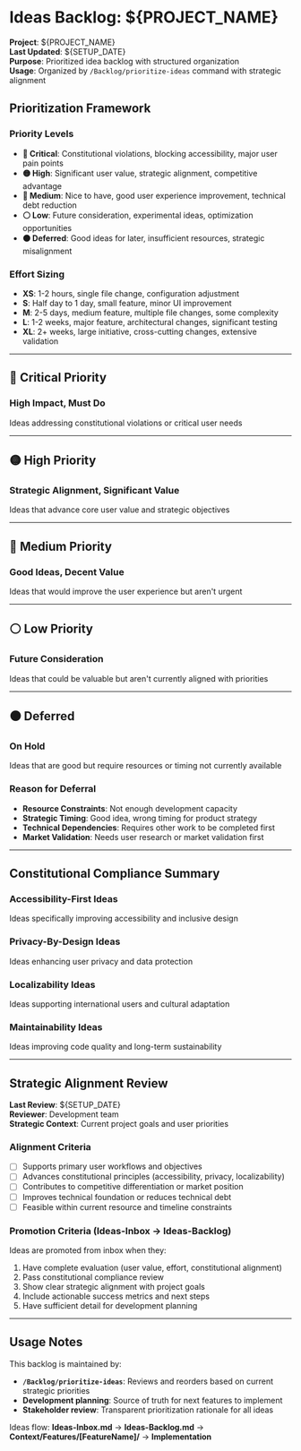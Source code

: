 # Ideas Backlog: ${PROJECT_NAME}

**Project**: ${PROJECT_NAME}  
**Last Updated**: ${SETUP_DATE}  
**Purpose**: Prioritized idea backlog with structured organization  
**Usage**: Organized by `/Backlog/prioritize-ideas` command with strategic alignment

## Prioritization Framework

### Priority Levels
- **🔴 Critical**: Constitutional violations, blocking accessibility, major user pain points
- **🟡 High**: Significant user value, strategic alignment, competitive advantage
- **🔵 Medium**: Nice to have, good user experience improvement, technical debt reduction
- **⚪ Low**: Future consideration, experimental ideas, optimization opportunities
- **⚫ Deferred**: Good ideas for later, insufficient resources, strategic misalignment

### Effort Sizing
- **XS**: 1-2 hours, single file change, configuration adjustment
- **S**: Half day to 1 day, small feature, minor UI improvement
- **M**: 2-5 days, medium feature, multiple file changes, some complexity
- **L**: 1-2 weeks, major feature, architectural changes, significant testing
- **XL**: 2+ weeks, large initiative, cross-cutting changes, extensive validation

---

## 🔴 Critical Priority

### High Impact, Must Do
Ideas addressing constitutional violations or critical user needs

---

## 🟡 High Priority  

### Strategic Alignment, Significant Value
Ideas that advance core user value and strategic objectives

---

## 🔵 Medium Priority

### Good Ideas, Decent Value
Ideas that would improve the user experience but aren't urgent

---

## ⚪ Low Priority

### Future Consideration
Ideas that could be valuable but aren't currently aligned with priorities

---

## ⚫ Deferred

### On Hold
Ideas that are good but require resources or timing not currently available

### Reason for Deferral
- **Resource Constraints**: Not enough development capacity
- **Strategic Timing**: Good idea, wrong timing for product strategy
- **Technical Dependencies**: Requires other work to be completed first
- **Market Validation**: Needs user research or market validation first

---

## Constitutional Compliance Summary

### Accessibility-First Ideas
Ideas specifically improving accessibility and inclusive design

### Privacy-By-Design Ideas  
Ideas enhancing user privacy and data protection

### Localizability Ideas
Ideas supporting international users and cultural adaptation

### Maintainability Ideas
Ideas improving code quality and long-term sustainability

---

## Strategic Alignment Review

**Last Review**: ${SETUP_DATE}  
**Reviewer**: Development team  
**Strategic Context**: Current project goals and user priorities

### Alignment Criteria
- [ ] Supports primary user workflows and objectives
- [ ] Advances constitutional principles (accessibility, privacy, localizability)
- [ ] Contributes to competitive differentiation or market position
- [ ] Improves technical foundation or reduces technical debt
- [ ] Feasible within current resource and timeline constraints

### Promotion Criteria (Ideas-Inbox → Ideas-Backlog)
Ideas are promoted from inbox when they:
1. Have complete evaluation (user value, effort, constitutional alignment)
2. Pass constitutional compliance review
3. Show clear strategic alignment with project goals
4. Include actionable success metrics and next steps
5. Have sufficient detail for development planning

---

## Usage Notes

This backlog is maintained by:
- **`/Backlog/prioritize-ideas`**: Reviews and reorders based on current strategic priorities
- **Development planning**: Source of truth for next features to implement
- **Stakeholder review**: Transparent prioritization rationale for all ideas

Ideas flow: **Ideas-Inbox.md** → **Ideas-Backlog.md** → **Context/Features/[FeatureName]/** → **Implementation**